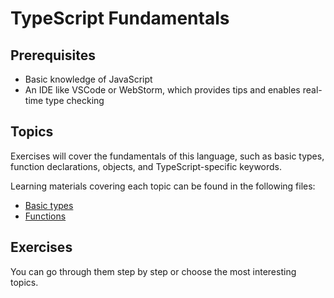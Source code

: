 # TypeScript Fundamentals

## Prerequisites

- Basic knowledge of JavaScript
- An IDE like VSCode or WebStorm, which provides tips and enables real-time type checking

## Topics

Exercises will cover the fundamentals of this language, such as basic types, function declarations, objects, and TypeScript-specific keywords.

Learning materials covering each topic can be found in the following files:

- [Basic types](https://github.com/mateuszmichi/TypeScriptZeroToHero/blob/main/part-1-basics/1-1-basic-types/README.md)
- [Functions](https://github.com/mateuszmichi/TypeScriptZeroToHero/blob/main/part-1-basics/1-2-functions/README.md)

## Exercises

You can go through them step by step or choose the most interesting topics.
